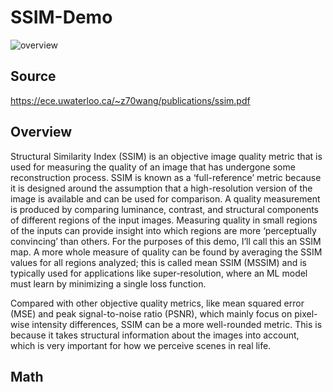 # SSIM-Demo
![overview](https://github.com/brettmorrisonAO5ANNEX/SSIM-Demo/assets/49254129/018cdc35-17fc-4eee-adbf-365c9316a2ff)
## Source
https://ece.uwaterloo.ca/~z70wang/publications/ssim.pdf
## Overview
Structural Similarity Index (SSIM) is an objective image quality metric that is used for measuring the quality of an image that has undergone some reconstruction process. SSIM is known as a ‘full-reference’ metric because it is designed around the assumption that a high-resolution version of the image is available and can be used for comparison. A quality measurement is produced by comparing luminance, contrast, and structural components of different regions of the input images. Measuring quality in small regions of the inputs can provide insight into which regions are more ‘perceptually convincing’ than others. For the purposes of this demo, I’ll call this an SSIM map. A more whole measure of quality can be found by averaging the SSIM values for all regions analyzed; this is called mean SSIM (MSSIM) and is typically used for applications like super-resolution, where an ML model must learn by minimizing a single loss function.

Compared with other objective quality metrics, like mean squared error (MSE) and peak signal-to-noise ratio (PSNR), which mainly focus on pixel-wise intensity differences, SSIM can be a more well-rounded metric. This is because it takes structural information about the images into account, which is very important for how we perceive scenes in real life. 

## Math

